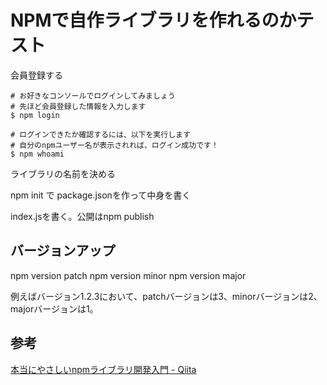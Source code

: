 # NPMで自作ライブラリを作れるのかテスト

会員登録する

```
# お好きなコンソールでログインしてみましょう
# 先ほど会員登録した情報を入力します
$ npm login

# ログインできたか確認するには、以下を実行します
# 自分のnpmユーザー名が表示されれば、ログイン成功です！
$ npm whoami
```

ライブラリの名前を決める

npm init で package.jsonを作って中身を書く

index.jsを書く。公開はnpm publish

## バージョンアップ

npm version patch
npm version minor
npm version major

例えばバージョン1.2.3において、patchバージョンは3、minorバージョンは2、majorバージョンは1。

## 参考

[本当にやさしいnpmライブラリ開発入門 \- Qiita](https://qiita.com/saltyshiomix/items/0306e17cde8f2475f193)
